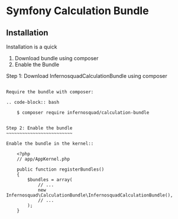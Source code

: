 # Symfony Calculation Bundle

Installation
------------

Installation is a quick

1. Download bundle using composer
2. Enable the Bundle

Step 1: Download InfernosquadCalculationBundle using composer
~~~~~~~~~~~~~~~~~~~~~~~~~~~~~~~~~~~~~~~~~~~~~

Require the bundle with composer:

.. code-block:: bash

    $ composer require infernosquad/calculation-bundle


Step 2: Enable the bundle
~~~~~~~~~~~~~~~~~~~~~~~~~

Enable the bundle in the kernel::

    <?php
    // app/AppKernel.php

    public function registerBundles()
    {
        $bundles = array(
            // ...
            new Infernosquad\CalculationBundle\InfernosquadCalculationBundle(),
            // ...
        );
    }
